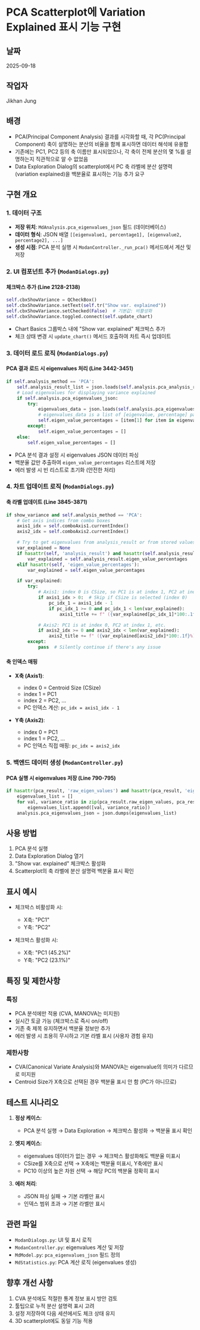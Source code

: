 # PCA Scatterplot에 Variation Explained 표시 기능 구현

## 날짜
2025-09-18

## 작업자
Jikhan Jung

## 배경
- PCA(Principal Component Analysis) 결과를 시각화할 때, 각 PC(Principal Component) 축이 설명하는 분산의 비율을 함께 표시하면 데이터 해석에 유용함
- 기존에는 PC1, PC2 등의 축 이름만 표시되었으나, 각 축이 전체 분산의 몇 %를 설명하는지 직관적으로 알 수 없었음
- Data Exploration Dialog의 scatterplot에서 PC 축 라벨에 분산 설명력(variation explained)을 백분율로 표시하는 기능 추가 요구

## 구현 개요

### 1. 데이터 구조
- **저장 위치**: `MdAnalysis.pca_eigenvalues_json` 필드 (데이터베이스)
- **데이터 형식**: JSON 배열 `[[eigenvalue1, percentage1], [eigenvalue2, percentage2], ...]`
- **생성 시점**: PCA 분석 실행 시 `ModanController._run_pca()` 메서드에서 계산 및 저장

### 2. UI 컴포넌트 추가 (`ModanDialogs.py`)

#### 체크박스 추가 (Line 2128-2138)
```python
self.cbxShowVariance = QCheckBox()
self.cbxShowVariance.setText(self.tr("Show var. explained"))
self.cbxShowVariance.setChecked(False)  # 기본값: 비활성화
self.cbxShowVariance.toggled.connect(self.update_chart)
```
- Chart Basics 그룹박스 내에 "Show var. explained" 체크박스 추가
- 체크 상태 변경 시 `update_chart()` 메서드 호출하여 차트 즉시 업데이트

### 3. 데이터 로드 로직 (`ModanDialogs.py`)

#### PCA 결과 로드 시 eigenvalues 처리 (Line 3442-3451)
```python
if self.analysis_method == 'PCA':
    self.analysis_result_list = json.loads(self.analysis.pca_analysis_result_json)
    # Load eigenvalues for displaying variance explained
    if self.analysis.pca_eigenvalues_json:
        try:
            eigenvalues_data = json.loads(self.analysis.pca_eigenvalues_json)
            # eigenvalues_data is a list of [eigenvalue, percentage] pairs
            self.eigen_value_percentages = [item[1] for item in eigenvalues_data] if eigenvalues_data else []
        except:
            self.eigen_value_percentages = []
    else:
        self.eigen_value_percentages = []
```
- PCA 분석 결과 설정 시 eigenvalues JSON 데이터 파싱
- 백분율 값만 추출하여 `eigen_value_percentages` 리스트에 저장
- 에러 발생 시 빈 리스트로 초기화 (안전한 처리)

### 4. 차트 업데이트 로직 (`ModanDialogs.py`)

#### 축 라벨 업데이트 (Line 3845-3871)
```python
if show_variance and self.analysis_method == 'PCA':
    # Get axis indices from combo boxes
    axis1_idx = self.comboAxis1.currentIndex()
    axis2_idx = self.comboAxis2.currentIndex()

    # Try to get eigenvalues from analysis_result or from stored values
    var_explained = None
    if hasattr(self, 'analysis_result') and hasattr(self.analysis_result, 'eigen_value_percentages'):
        var_explained = self.analysis_result.eigen_value_percentages
    elif hasattr(self, 'eigen_value_percentages'):
        var_explained = self.eigen_value_percentages

    if var_explained:
        try:
            # Axis1: index 0 is CSize, so PC1 is at index 1, PC2 at index 2, etc.
            if axis1_idx > 0:  # Skip if CSize is selected (index 0)
                pc_idx_1 = axis1_idx - 1
                if pc_idx_1 >= 0 and pc_idx_1 < len(var_explained):
                    axis1_title += f" ({var_explained[pc_idx_1]*100:.1f}%)"

            # Axis2: PC1 is at index 0, PC2 at index 1, etc.
            if axis2_idx >= 0 and axis2_idx < len(var_explained):
                axis2_title += f" ({var_explained[axis2_idx]*100:.1f}%)"
        except:
            pass  # Silently continue if there's any issue
```

#### 축 인덱스 매핑
- **X축 (Axis1)**:
  - index 0 = Centroid Size (CSize)
  - index 1 = PC1
  - index 2 = PC2, ...
  - PC 인덱스 계산: `pc_idx = axis1_idx - 1`

- **Y축 (Axis2)**:
  - index 0 = PC1
  - index 1 = PC2, ...
  - PC 인덱스 직접 매핑: `pc_idx = axis2_idx`

### 5. 백엔드 데이터 생성 (`ModanController.py`)

#### PCA 실행 시 eigenvalues 저장 (Line 790-795)
```python
if hasattr(pca_result, 'raw_eigen_values') and hasattr(pca_result, 'eigen_value_percentages'):
    eigenvalues_list = []
    for val, variance_ratio in zip(pca_result.raw_eigen_values, pca_result.eigen_value_percentages):
        eigenvalues_list.append([val, variance_ratio])
    analysis.pca_eigenvalues_json = json.dumps(eigenvalues_list)
```

## 사용 방법

1. PCA 분석 실행
2. Data Exploration Dialog 열기
3. "Show var. explained" 체크박스 활성화
4. Scatterplot의 축 라벨에 분산 설명력 백분율 표시 확인

## 표시 예시

- 체크박스 비활성화 시:
  - X축: "PC1"
  - Y축: "PC2"

- 체크박스 활성화 시:
  - X축: "PC1 (45.2%)"
  - Y축: "PC2 (23.1%)"

## 특징 및 제한사항

### 특징
- PCA 분석에만 적용 (CVA, MANOVA는 미지원)
- 실시간 토글 가능 (체크박스로 즉시 on/off)
- 기존 축 제목 유지하면서 백분율 정보만 추가
- 에러 발생 시 조용히 무시하고 기본 라벨 표시 (사용자 경험 유지)

### 제한사항
- CVA(Canonical Variate Analysis)와 MANOVA는 eigenvalue의 의미가 다르므로 미지원
- Centroid Size가 X축으로 선택된 경우 백분율 표시 안 함 (PC가 아니므로)

## 테스트 시나리오

1. **정상 케이스**:
   - PCA 분석 실행 → Data Exploration → 체크박스 활성화 → 백분율 표시 확인

2. **엣지 케이스**:
   - eigenvalues 데이터가 없는 경우 → 체크박스 활성화해도 백분율 미표시
   - CSize를 X축으로 선택 → X축에는 백분율 미표시, Y축에만 표시
   - PC10 이상의 높은 차원 선택 → 해당 PC의 백분율 정확히 표시

3. **에러 처리**:
   - JSON 파싱 실패 → 기본 라벨만 표시
   - 인덱스 범위 초과 → 기본 라벨만 표시

## 관련 파일
- `ModanDialogs.py`: UI 및 표시 로직
- `ModanController.py`: eigenvalues 계산 및 저장
- `MdModel.py`: `pca_eigenvalues_json` 필드 정의
- `MdStatistics.py`: PCA 계산 로직 (eigenvalues 생성)

## 향후 개선 사항
1. CVA 분석에도 적절한 통계 정보 표시 방안 검토
2. 툴팁으로 누적 분산 설명력 표시 고려
3. 설정 저장하여 다음 세션에서도 체크 상태 유지
4. 3D scatterplot에도 동일 기능 적용